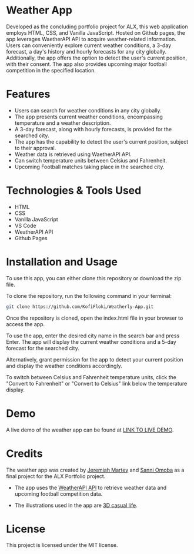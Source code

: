 # Weather App
Developed as the concluding portfolio project for ALX, this web application employs HTML, CSS, and Vanilla JavaScript. Hosted on Github pages, the app leverages WaetherAPI API to acquire weather-related information. Users can conveniently explore current weather conditions, a 3-day forecast, a day's history and hourly forecasts for any city globally. Additionally, the app offers the option to detect the user's current position, with their consent. The app also provides upcoming major football competition in the specified location.

# Features
- Users can search for weather conditions in any city globally.
- The app presents current weather conditions, encompassing temperature and a weather description.
- A 3-day forecast, along with hourly forecasts, is provided for the searched city.
- The app has the capability to detect the user's current position, subject to their approval.
- Weather data is retrieved using WaetherAPI API.
- Can switch temperature units between Celsius and Fahrenheit.
- Upcoming Football matches taking place in the searched city.

# Technologies & Tools Used
- HTML
- CSS
- Vanilla JavaScript
- VS Code
- WeatherAPI API
- Github Pages

# Installation and Usage
To use this app, you can either clone this repository or download the zip file.

To clone the repository, run the following command in your terminal:
```bash
git clone https://github.com/KofiFloki/Weatherly-App.git
```

Once the repository is cloned, open the index.html file in your browser to access the app.

To use the app, enter the desired city name in the search bar and press Enter. The app will display the current weather conditions and a 5-day forecast for the searched city.

Alternatively, grant permission for the app to detect your current position and display the weather conditions accordingly.

To switch between Celsius and Fahrenheit temperature units, click the "Convert to Fahrenheit" or "Convert to Celsius" link below the temperature display.

# Demo
A live demo of the weather app can be found at [LINK TO LIVE DEMO](https://watch.screencastify.com/v/5BYupNIFFZghuGoQA5f5).

# Credits
The weather app was created by [Jeremiah Martey](https://github.com/KofiFLoki) and [Sanni Omoba](https://github.com/OmobaVI) as a final project for the ALX Portfolio project.

- The app uses the [WeatherAPI API](https://www.weatherapi.com/) to retrieve weather data and upcoming football competition data.

- The illustrations used in the app are [3D casual life](https://icons8.com/illustrations/style--3d-casual-life).

# License
This project is licensed under the MIT license.
